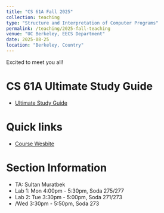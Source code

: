 ```yaml
---
title: "CS 61A Fall 2025"
collection: teaching
type: "Structure and Interpretation of Computer Programs"
permalink: /teaching/2025-fall-teaching
venue: "UC Berkeley, EECS Department"
date: 2025-08-25
location: "Berkeley, Country"
---
```


Excited to meet you all!


CS 61A Ultimate Study Guide
======
- [Ultimate Study Guide](https://www.notion.so/yersultan/CS61A-The-Ultimate-Study-Guide-b3250fb11b4943a5a1db4f1bdabfea35)

Quick links
======
- [Course Wesbite](https://cs61a.org)

Section Information
======
- TA: Sultan Muratbek
- Lab 1: Mon 4:00pm - 5:30pm, Soda 275/277
- Lab 2: Tue 3:30pm - 5:00pm, Soda 271/273
- /Wed 3:30pm - 5:50pm, Soda 273
